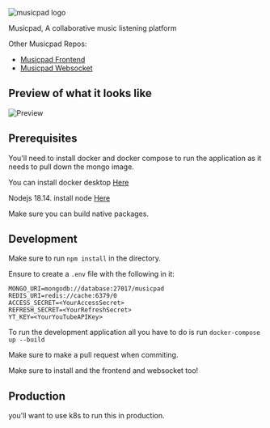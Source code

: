 ![musicpad logo](https://i.imgur.com/YnWT1Hb.png)

Musicpad, A collaborative music listening platform

Other Musicpad Repos:

- [Musicpad Frontend](https://github.com/musicpadnet/musicpad-frontend)
- [Musicpad Websocket](https://github.com/musicpadnet/musicpad-websocket)

## Preview of what it looks like
![Preview](https://i.imgur.com/lZlxO1Y.png)

## Prerequisites

You'll need to install docker and docker compose to run the application as it needs to pull down the mongo image.

You can install docker desktop [Here](https://www.docker.com/products/docker-desktop)

Nodejs 18.14. install node [Here](https://nodejs.org/en/download/)

Make sure you can build native packages.

## Development

Make sure to run `npm install` in the directory.

Ensure to create a `.env` file with the following in it:

```
MONGO_URI=mongodb://database:27017/musicpad
REDIS_URI=redis://cache:6379/0
ACCESS_SECRET=<YourAccessSecret>
REFRESH_SECRET=<YourRefreshSecret>
YT_KEY=<YourYouTubeAPIKey>
```

To run the development application all you have to do is run `docker-compose up --build`

Make sure to make a pull request when commiting.

Make sure to install and the frontend and websocket too!

## Production

you'll want to use k8s to run this in production.
